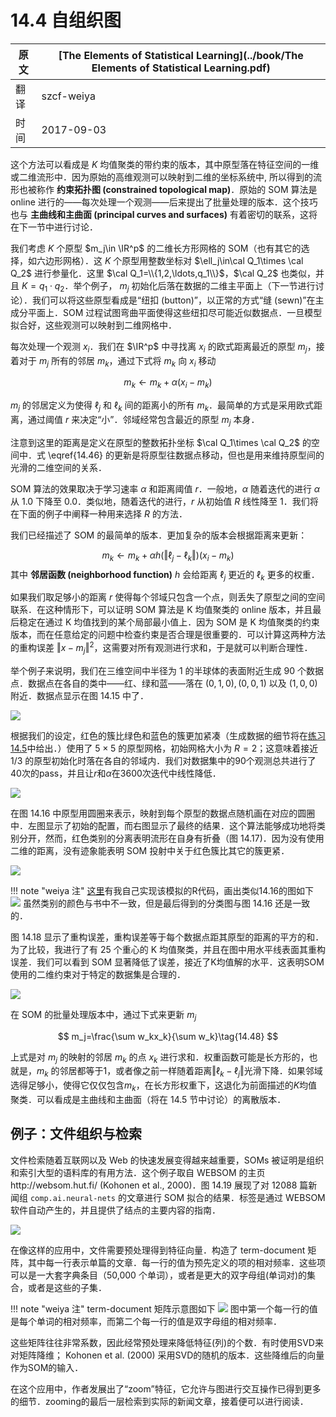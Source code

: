 # 14.4 自组织图

| 原文   | [The Elements of Statistical Learning](../book/The Elements of Statistical Learning.pdf) |
| ---- | ---------------------------------------- |
| 翻译   | szcf-weiya                               |
| 时间   | 2017-09-03                   |

这个方法可以看成是 $K$ 均值聚类的带约束的版本，其中原型落在特征空间的一维或二维流形中．因为原始的高维观测可以映射到二维的坐标系统中, 所以得到的流形也被称作 **约束拓扑图 (constrained topological map)**．原始的 SOM 算法是 online 进行的——每次处理一个观测——后来提出了批量处理的版本．这个技巧也与 **主曲线和主曲面 (principal curves and surfaces)** 有着密切的联系，这将在下一节中进行讨论．

我们考虑 $K$ 个原型 $m_j\in \IR^p$ 的二维长方形网格的 SOM（也有其它的选择，如六边形网格）．这 $K$ 个原型用整数坐标对 $\ell_j\in\cal Q_1\times \cal Q_2$ 进行参量化．这里 $\cal Q_1=\\{1,2,\ldots,q_1\\}$，$\cal Q_2$ 也类似，并且 $K=q_1\cdot q_2$．举个例子， $m_j$ 初始化后落在数据的二维主平面上（下一节进行讨论）．我们可以将这些原型看成是“纽扣 (button)”，以正常的方式“缝 (sewn)”在主成分平面上．SOM 过程试图弯曲平面使得这些纽扣尽可能近似数据点．一旦模型拟合好，这些观测可以映射到二维网格中．

每次处理一个观测 $x_i$．我们在 $\IR^p$ 中寻找离 $x_i$ 的欧式距离最近的原型 $m_j$，接着对于 $m_j$ 所有的邻居 $m_k$，通过下式将 $m_k$ 向 $x_i$ 移动

$$
m_k\leftarrow m_k+\alpha (x_i-m_k)\tag{14.46}\label{14.46}
$$

$m_j$ 的邻居定义为使得 $\ell_j$ 和 $\ell_k$ 间的距离小的所有 $m_k$．最简单的方式是采用欧式距离，通过阈值 $r$ 来决定“小”．邻域经常包含最近的原型 $m_j$ 本身．

注意到这里的距离是定义在原型的整数拓扑坐标 $\cal Q_1\times \cal Q_2$ 的空间中．式 \eqref{14.46} 的更新是将原型往数据点移动，但也是用来维持原型间的光滑的二维空间的关系．

SOM 算法的效果取决于学习速率 $\alpha$ 和距离阈值 $r$．一般地，$\alpha$ 随着迭代的进行 $\alpha$ 从 1.0 下降至 0.0．类似地，随着迭代的进行，$r$ 从初始值 $R$ 线性降至 1．我们将在下面的例子中阐释一种用来选择 $R$ 的方法．

我们已经描述了 SOM 的最简单的版本．更加复杂的版本会根据距离来更新：

$$
m_k\leftarrow m_k + \alpha h(\Vert \ell_j-\ell_k\Vert)(x_i-m_k)\tag{14.47}
$$
其中 **邻居函数 (neighborhood function)** $h$ 会给距离 $\ell_j$ 更近的 $\ell_k$ 更多的权重．

如果我们取足够小的距离 $r$ 使得每个邻域只包含一个点，则丢失了原型之间的空间联系．在这种情形下，可以证明 SOM 算法是 K 均值聚类的 online 版本，并且最后稳定在通过 K 均值找到的某个局部最小值上．因为 SOM 是 K 均值聚类的约束版本，而在任意给定的问题中检查约束是否合理是很重要的．可以计算这两种方法的重构误差 $\Vert x-m_j\Vert^2$，这需要对所有观测进行求和，于是就可以判断合理性．

举个例子来说明，我们在三维空间中半径为 1 的半球体的表面附近生成 90 个数据点．数据点在各自的类中——红、绿和蓝——落在 $(0,1,0),(0,0,1)$ 以及 $(1,0,0)$ 附近．数据点显示在图 14.15 中了．

![](../img/14/fig14.15.png)

根据我们的设定，红色的簇比绿色和蓝色的簇更加紧凑（生成数据的细节将在[练习 14.5](https://github.com/szcf-weiya/ESL-CN/issues/44)中给出．）使用了 $5\times 5$ 的原型网格，初始网格大小为 $R=2$；这意味着接近 1/3 的原型初始化时落在各自的邻域内．我们对数据集中的90个观测总共进行了40次的pass，并且让$r$和$\alpha$在3600次迭代中线性降低．

![](../img/14/fig14.16.png)


在图 14.16 中原型用圆圈来表示，映射到每个原型的数据点随机画在对应的圆圈中．左图显示了初始的配置，而右图显示了最终的结果．这个算法能够成功地将类别分开，然而，红色类别的分离表明流形在自身有折叠（图 14.17)．因为没有使用二维的距离，没有迹象能表明 SOM 投射中关于红色簇比其它的簇更紧．

![](../img/14/fig14.17.png)

!!! note "weiya 注"
    [这里](https://github.com/szcf-weiya/ESL-CN/tree/master/code/SOM)有我自己实现该模拟的R代码，画出类似14.16的图如下
    ![](../img/14/iter_0.png)
    虽然类别的颜色与书中不一致，但是最后得到的分类图与图 14.16 还是一致的．

图 14.18 显示了重构误差，重构误差等于每个数据点距其原型的距离的平方的和．为了比较，我进行了有 25 个重心的 K 均值聚类，并且在图中用水平线表面其重构误差．我们可以看到 SOM 显著降低了误差，接近了K均值解的水平．这表明SOM使用的二维约束对于特定的数据集是合理的．

![](../img/14/fig14.18.png)

在 SOM 的批量处理版本中，通过下式来更新 $m_j$

$$
m_j=\frac{\sum w_kx_k}{\sum w_k}\tag{14.48}
$$

上式是对 $m_j$ 的映射的邻居 $m_k$ 的点 $x_k$ 进行求和．权重函数可能是长方形的，也就是，$m_k$ 的邻居都等于1，或者像之前一样随着距离$\Vert \ell_k-\ell_j\Vert$光滑下降．如果邻域选得足够小，使得它仅仅包含$m_k$，在长方形权重下，这退化为前面描述的$K$均值聚类．可以看成是主曲线和主曲面（将在 14.5 节中讨论）的离散版本．

## 例子：文件组织与检索

文件检索随着互联网以及 Web 的快速发展变得越来越重要，SOMs 被证明是组织和索引大型的语料库的有用方法．这个例子取自 WEBSOM 的主页http://websom.hut.fi/ (Kohonen et al., 2000)．图 14.19 展现了对 12088 篇新闻组 `comp.ai.neural-nets` 的文章进行 SOM 拟合的结果．标签是通过 WEBSOM 软件自动产生的，并且提供了结点的主要内容的指南．

![](../img/14/fig14.19.png)

在像这样的应用中，文件需要预处理得到特征向量．构造了 term-document 矩阵，其中每一行表示单篇的文章．每一行的值为预先定义的项的相对频率．这些项可以是一大套字典条目（50,000 个单词），或者是更大的双字母组(单词对)的集合，或者是这些的子集．

!!! note "weiya 注"
    term-document 矩阵示意图如下
    ![](../img/14/dtm1.png)
    图中第一个每一行的值是每个单词的相对频率，而第二个每一行的值是双字母组的相对频率．

这些矩阵往往非常系数，因此经常预处理来降低特征(列)的个数．有时使用SVD来对矩阵降维； Kohonen et al. (2000) 采用SVD的随机的版本．这些降维后的向量作为SOM的输入．

在这个应用中，作者发展出了“zoom”特征，它允许与图进行交互操作已得到更多的细节．zooming的最后一层检索到实际的新闻文章，接着便可以进行阅读．

